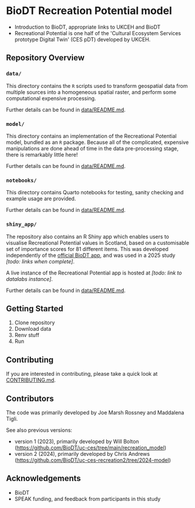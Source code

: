 # BioDT Recreation Potential model

- Introduction to BioDT, appropriate links to UKCEH and BioDT
- Recreational Potential is one half of the 'Cultural Ecosystem Services prototype Digital Twin' (CES pDT) developed by UKCEH.


## Repository Overview

### `data/`

This directory contains the `R` scripts used to transform geospatial data from multiple sources into a homogeneous spatial raster, and perform some computational expensive processing.

Further details can be found in [data/README.md](data/README.md).

### `model/`

This directory contains an implementation of the Recreational Potential model, bundled as an `R` package. Because all of the complicated, expensive manipulations are done ahead of time in the data pre-processing stage, there is remarkably little here!

Further details can be found in [data/README.md](data/README.md).

### `notebooks/`

This directory contains Quarto notebooks for testing, sanity checking and example usage are provided.

Further details can be found in [data/README.md](data/README.md).

### `shiny_app/`

The repository also contains an R Shiny app which enables users to visualise Recreational Potential values in Scotland, based on a customisable set of importance scores for 81 different items.
This was developed independently of the [official BioDT app](https://app.biodt.eu/app/biodtshiny), and was used in a 2025 study _\[todo: links when complete\]_.

A live instance of the Recreational Potential app is hosted at _\[todo: link to datalabs instance\]_.

Further details can be found in [data/README.md](data/README.md).


## Getting Started

1. Clone repository
2. Download data
3. Renv stuff
4. Run


## Contributing

If you are interested in contributing, please take a quick look at [CONTRIBUTING.md](CONTRIBUTING.md).

## Contributors

The code was primarily developed by Joe Marsh Rossney and Maddalena Tigli.

See also previous versions:
- version 1 (2023), primarily developed by Will Bolton (https://github.com/BioDT/uc-ces/tree/main/recreation_model)
- version 2 (2024), primarily developed by Chris Andrews (https://github.com/BioDT/uc-ces-recreation2/tree/2024-model)

## Acknowledgements

- BioDT
- SPEAK funding, and feedback from participants in this study
